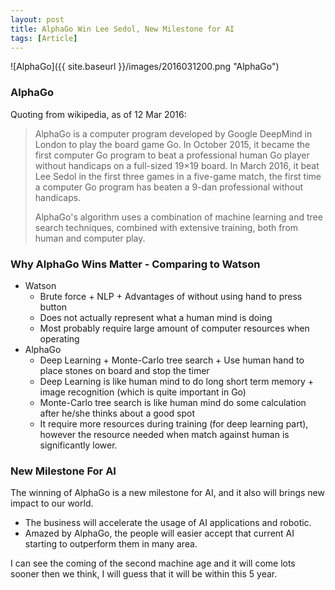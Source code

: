 ```yaml
---
layout: post
title: AlphaGo Win Lee Sedol, New Milestone for AI
tags: [Article]
---
```


![AlphaGo]({{ site.baseurl }}/images/2016031200.png "AlphaGo")

### AlphaGo
Quoting from wikipedia, as of 12 Mar 2016:

> AlphaGo is a computer program developed by Google DeepMind in London to play the board game Go. In October 2015, it became the first computer Go program to beat a professional human Go player without handicaps on a full-sized 19×19 board. In March 2016, it beat Lee Sedol in the first three games in a five-game match, the first time a computer Go program has beaten a 9-dan professional without handicaps.
>
> AlphaGo's algorithm uses a combination of machine learning and tree search techniques, combined with extensive training, both from human and computer play.

### Why AlphaGo Wins Matter - Comparing to Watson
- Watson
  - Brute force + NLP + Advantages of without using hand to press button
  - Does not actually represent what a human mind is doing
  - Most probably require large amount of computer resources when operating
- AlphaGo
  - Deep Learning + Monte-Carlo tree search + Use human hand to place stones on board and stop the timer
  - Deep Learning is like human mind to do long short term memory + image recognition (which is quite important in Go)
  - Monte-Carlo tree search is like human mind do some calculation after he/she thinks about a good spot
  - It require more resources during training (for deep learning part), however the resource needed when match against human is significantly lower.

### New Milestone For AI
The winning of AlphaGo is a new milestone for AI, and it also will brings new impact to our world.

- The business will accelerate the usage of AI applications and robotic.
- Amazed by AlphaGo, the people will easier accept that current AI starting to outperform them in many area.

I can see the coming of the second machine age and it will come lots sooner then we think, I will guess that it will be within this 5 year.
